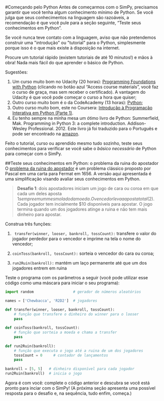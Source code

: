 #Começando pelo Python
Antes de começarmos com o SimPy, precisamos garantir que você tenha algum conhecimento mínimo de Python. Se você julga que seus conhecimentos na linguagem são razoáveis, a recomendação é que você pule para a seção seguinte,  “Teste seus conhecimentos em Python”.

<!---
acho que ficaria melhor inverter a ordem, como comentei anteriormente...

Não, pq precisa instalar antes.
--->

Se você nunca teve contato com a linguagem, aviso que não pretendemos construir uma "introdução" ou "tutorial" para o Python, simplesmente porque isso é o que mais existe à disposição na internet. 

Procure um tutorial rápido (existem tutoriais de até 10 minutos!) e mãos à obra! Nada mais fácil do que aprender o básico de Python.

Sugestões:

1. Um curso muito bom no Udacity (20 horas): [Programming Foundations with Python](https://www.udacity.com/course/programming-foundations-with-python--ud036) (clicando no botão azul “Access course materials”, você faz o curso de graça, mas sem receber o certificado). A vantagem do Udacity é que você pode começar o curso a hora que quiser;
2. Outro curso muito bom é o da CodeAcademy (13 horas): [Python](https://www.codecademy.com/pt-BR/learn/python);
4.	Outro curso muito bom, este no Coursera: [Introdução à Programação Interativa em Python (Parte 1)](https://pt.coursera.org/course/interactivepython1).
5.	Eu tenho sempre na minha mesa um ótimo livro de Python: Summerfield, Mak. Programming in Python 3: a complete introduction. Addison-Wesley Professional. 2012. Este livro já foi traduzido para o Português e pode ser encontrado na [amazon](http://www.amazon.com.br/Programa%C3%A7%C3%A3o-Em-Python-Mark-Summerfield/dp/8576083841/ref=sr_1_7?s=books&ie=UTF8&qid=1448738880&sr=1-7&keywords=python).

Feito o tutorial, curso ou aprendido mesmo tudo sozinho, teste seus conhecimentos para verificar se você sabe o *básico* *necessário* de Python para começar com o SimPy.

##Teste seus conhecimentos em Python: o problema da ruina do apostador
O [problema da ruina do apostador](http://en.wikipedia.org/wiki/Gambler%27s_ruin) é um problema clássico proposto por Pascal em uma carta para Fermat em 1656. A versão aqui apresentada é uma simplificação visando avaliar seus conhecimentos em Python.
> **Desafio 1**: dois apostadores iniciam um jogo de cara ou coroa em que cada um deles aposta $1 sempre em um mesmo lado da moeda. O vencedor leva a aposta total ($2). Cada jogador tem incialmente $10 disponíveis para apostar. O jogo termina quando um dos jogadores atinge a ruina e não tem mais dinheiro para apostar.

Construa três funções:

1. ` transfer(winner, looser, bankroll, tossCount):` transfere o valor do jogador perdedor para o vencedor e imprime na tela o nome do vencedor;

2. `coinToss(bankroll, tossCount):` sorteia o vencedor do cara ou coroa;

3. `run2Ruin(bankroll):` mantém um laço permanente até que um dos jogadores entrem em ruina


Teste o programa com os parâmetros a seguir (você pode utilizar esse código como uma máscara para iniciar o seu programa):


```python
import random                  # gerador de números aleatórios

names = ['Chewbacca', 'R2D2']  # jogadores

def transfer(winner, looser, bankroll, tossCount):
    # função que transfere o dinheiro do winner para o looser 
    pass
    
def coinToss(bankroll, tossCount):
    # função que sorteia a moeda e chama a transfer
    pass
    
def run2Ruin(bankroll):
    # função que executa o jogo até a ruina de um dos jogadores
    tossCount = 0     # contador de lançamentos
    pass
    
bankroll = [5, 5]   # dinheiro disponível para cada jogador
run2Ruin(bankroll)  # inicia o jogo
```
Agora é com você: complete o código anterior e descubra se você está pronto para inciar com o SimPy!
(A próxima seção apresenta uma possível resposta para o desafio e, na sequência, tudo enfim, começa.)
